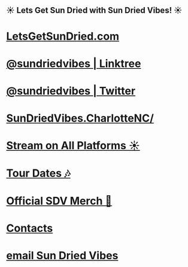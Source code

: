 ## ☀ Lets Get Sun Dried with Sun Dried Vibes! ☀

#  [LetsGetSunDried.com](http://www.letsgetsundried.com/news/)
#  [@sundriedvibes | Linktree](https://linktr.ee/sundriedvibes)
#  [@sundriedvibes | Twitter](https://twitter.com/sundriedvibes)
#  [SunDriedVibes.CharlotteNC/](http://sundriedvibes.charlottenc.hns.is/)
#  [Stream on All Platforms ☀](https://vibe.to/SunDriedVibes) 
#  [Tour Dates 🎶](https://www.letsgetsundried.com/news/tour)
#  [Official SDV Merch 👕](https://www.letsgetsundried.com/news/merch)
#  [Contacts](http://www.letsgetsundried.com/news/contact)
#  [email Sun Dried Vibes](mailto:sundriedvibesmusic@mail.com)
